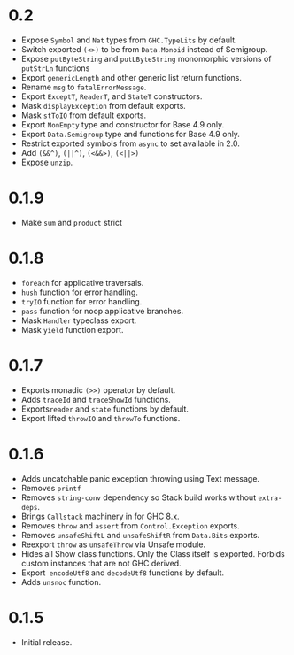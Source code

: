 0.2
====

* Expose `Symbol` and `Nat` types from `GHC.TypeLits` by default.
* Switch exported `(<>)` to be from `Data.Monoid` instead of Semigroup.
* Expose `putByteString` and `putLByteString` monomorphic versions of `putStrLn` functions
* Export `genericLength` and other generic list return functions.
* Rename `msg` to `fatalErrorMessage`.
* Export `ExceptT`, `ReaderT`, and `StateT` constructors.
* Mask `displayException` from default exports.
* Mask `stToIO` from default exports.
* Export `NonEmpty` type and constructor for Base 4.9 only.
* Export `Data.Semigroup` type and functions for Base 4.9 only.
* Restrict exported symbols from ``async`` to set available in 2.0.
* Add `(&&^)`, `(||^)`, `(<&&>)`, `(<||>)`
* Expose `unzip`.

0.1.9
====

* Make `sum` and `product` strict

0.1.8
=====

* ``foreach`` for applicative traversals.
* ``hush`` function for error handling.
* ``tryIO`` function for error handling.
* ``pass`` function for noop applicative branches.
* Mask ``Handler`` typeclass export.
* Mask ``yield`` function export.

0.1.7
=====

* Exports monadic ``(>>)`` operator by default.
* Adds ``traceId`` and ``traceShowId`` functions.
* Exports``reader`` and ``state``  functions by default.
* Export lifted ``throwIO`` and ``throwTo`` functions.

0.1.6
=====

* Adds uncatchable panic exception throwing using Text message.
* Removes ``printf``
* Removes ``string-conv`` dependency so Stack build works without ``extra-deps``.
* Brings ``Callstack`` machinery in for GHC 8.x.
* Removes ``throw`` and ``assert`` from ``Control.Exception`` exports.
* Removes ``unsafeShiftL`` and ``unsafeShiftR`` from ``Data.Bits`` exports.
* Reexport ``throw`` as ``unsafeThrow`` via Unsafe module.
* Hides all Show class functions. Only the Class itself is exported. Forbids custom instances that are not GHC derived.
* Export`` encodeUtf8`` and ``decodeUtf8`` functions by default.
* Adds ``unsnoc`` function.

0.1.5
=====

* Initial release.
